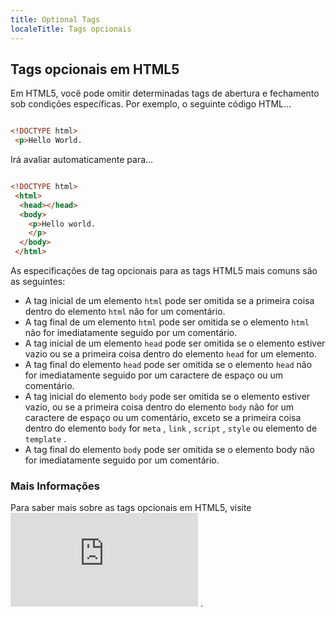 ```yaml
---
title: Optional Tags
localeTitle: Tags opcionais
---
```

## Tags opcionais em HTML5

Em HTML5, você pode omitir determinadas tags de abertura e fechamento sob condições específicas. Por exemplo, o seguinte código HTML…

```html

<!DOCTYPE html> 
 <p>Hello World. 
```

Irá avaliar automaticamente para…

```html

<!DOCTYPE html> 
 <html> 
  <head></head> 
  <body> 
    <p>Hello world. 
    </p> 
  </body> 
 </html> 
```

As especificações de tag opcionais para as tags HTML5 mais comuns são as seguintes:

*   A tag inicial de um elemento `html` pode ser omitida se a primeira coisa dentro do elemento `html` não for um comentário.
*   A tag final de um elemento `html` pode ser omitida se o elemento `html` não for imediatamente seguido por um comentário.
*   A tag inicial de um elemento `head` pode ser omitida se o elemento estiver vazio ou se a primeira coisa dentro do elemento `head` for um elemento.
*   A tag final do elemento `head` pode ser omitida se o elemento `head` não for imediatamente seguido por um caractere de espaço ou um comentário.
*   A tag inicial do elemento `body` pode ser omitida se o elemento estiver vazio, ou se a primeira coisa dentro do elemento `body` não for um caractere de espaço ou um comentário, exceto se a primeira coisa dentro do elemento `body` for `meta` , `link` , `script` , `style` ou elemento de `template` .
*   A tag final do elemento `body` pode ser omitida se o elemento body não for imediatamente seguido por um comentário.

### Mais Informações

Para saber mais sobre as tags opcionais em HTML5, visite ![Recomendações do World Wide Web Consortium](https://www.w3.org/TR/html5/syntax.html#optional-tags) .